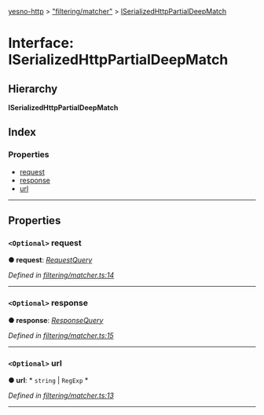 [yesno-http](../README.md) > ["filtering/matcher"](../modules/_filtering_matcher_.md) > [ISerializedHttpPartialDeepMatch](../interfaces/_filtering_matcher_.iserializedhttppartialdeepmatch.md)

# Interface: ISerializedHttpPartialDeepMatch

## Hierarchy

**ISerializedHttpPartialDeepMatch**

## Index

### Properties

* [request](_filtering_matcher_.iserializedhttppartialdeepmatch.md#request)
* [response](_filtering_matcher_.iserializedhttppartialdeepmatch.md#response)
* [url](_filtering_matcher_.iserializedhttppartialdeepmatch.md#url)

---

## Properties

<a id="request"></a>

### `<Optional>` request

**● request**: *[RequestQuery](../modules/_filtering_matcher_.md#requestquery)*

*Defined in [filtering/matcher.ts:14](https://github.com/FormidableLabs/yesno/blob/61f406a/src/filtering/matcher.ts#L14)*

___
<a id="response"></a>

### `<Optional>` response

**● response**: *[ResponseQuery](../modules/_filtering_matcher_.md#responsequery)*

*Defined in [filtering/matcher.ts:15](https://github.com/FormidableLabs/yesno/blob/61f406a/src/filtering/matcher.ts#L15)*

___
<a id="url"></a>

### `<Optional>` url

**● url**: * `string` &#124; `RegExp`
*

*Defined in [filtering/matcher.ts:13](https://github.com/FormidableLabs/yesno/blob/61f406a/src/filtering/matcher.ts#L13)*

___

